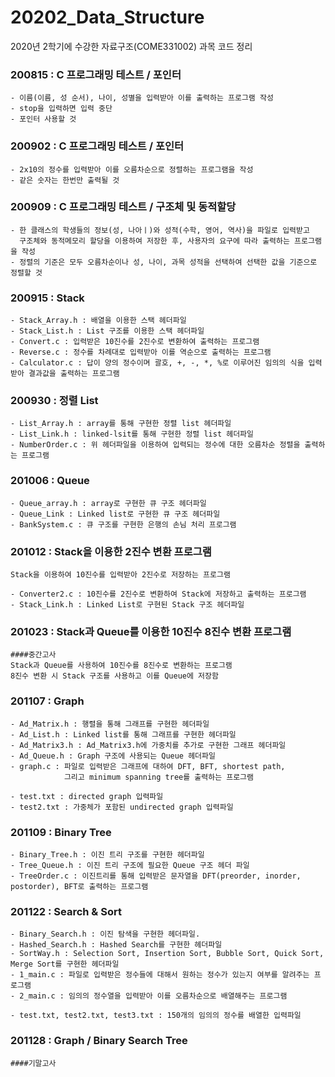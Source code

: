 # 20202_Data_Structure
2020년 2학기에 수강한 자료구조(COME331002) 과목 코드 정리

### 200815 : C 프로그래밍 테스트 / 포인터
```
- 이름(이름, 성 순서), 나이, 성별을 입력받아 이를 출력하는 프로그램 작성
- stop을 입력하면 입력 중단
- 포인터 사용할 것

```
### 200902 : C 프로그래밍 테스트 / 포인터
```
- 2x10의 정수를 입력받아 이를 오름차순으로 정렬하는 프로그램을 작성
- 같은 숫자는 한번만 출력될 것
```
### 200909 : C 프로그래밍 테스트 / 구조체 및 동적할당
```
- 한 클래스의 학생들의 정보(성, 나아ㅣ)와 성적(수학, 영어, 역사)을 파일로 입력받고 
  구조체와 동적메모리 할당을 이용하여 저장한 후, 사용자의 요구에 따라 출력하는 프로그램을 작성
- 정렬의 기준은 모두 오름차순이나 성, 나이, 과목 성적을 선택하여 선택한 값을 기준으로 정렬할 것
```
### 200915 : Stack
```
- Stack_Array.h : 배열을 이용한 스택 헤더파일
- Stack_List.h : List 구조를 이용한 스택 헤더파일
- Convert.c : 입력받은 10진수를 2진수로 변환하여 출력하는 프로그램
- Reverse.c : 정수를 차례대로 입력받아 이를 역순으로 출력하는 프로그램
- Calculator.c : 답이 양의 정수이며 괄호, +, -, *, %로 이루어진 임의의 식을 입력받아 결과값을 출력하는 프로그램
```
### 200930 : 정렬 List
```
- List_Array.h : array를 통해 구현한 정렬 list 헤더파일
- List_Link.h : linked-lsit를 통해 구현한 정렬 list 헤더파일
- NumberOrder.c : 위 헤더파일을 이용하여 입력되는 정수에 대한 오름차순 정렬을 출력하는 프로그램
```
### 201006 : Queue
```
- Queue_array.h : array로 구현한 큐 구조 헤더파일
- Queue_Link : Linked list로 구현한 큐 구조 헤더파일
- BankSystem.c : 큐 구조를 구현한 은행의 손님 처리 프로그램
```
### 201012 : Stack을 이용한 2진수 변환 프로그램
```
Stack을 이용하여 10진수를 입력받아 2진수로 저장하는 프로그램

- Converter2.c : 10진수를 2진수로 변환하여 Stack에 저장하고 출력하는 프로그램
- Stack_Link.h : Linked List로 구현된 Stack 구조 헤더파일
```
### 201023 : Stack과 Queue를 이용한 10진수 8진수 변환 프로그램
```
####중간고사
Stack과 Queue를 사용하여 10진수를 8진수로 변환하는 프로그램
8진수 변환 시 Stack 구조를 사용하고 이를 Queue에 저장함
```
### 201107 : Graph
```
- Ad_Matrix.h : 행렬을 통해 그래프를 구현한 헤더파일
- Ad_List.h : Linked list를 통해 그래프를 구현한 헤더파일
- Ad_Matrix3.h : Ad_Matrix3.h에 가중치를 추가로 구현한 그래프 헤더파일
- Ad_Queue.h : Graph 구조에 사용되는 Queue 헤더파일
- graph.c : 파일로 입력받은 그래프에 대하여 DFT, BFT, shortest path,
            그리고 minimum spanning tree를 출력하는 프로그램

- test.txt : directed graph 입력파일
- test2.txt : 가중체가 포함된 undirected graph 입력파일
```
### 201109 : Binary Tree
```
- Binary_Tree.h : 이진 트리 구조를 구현한 헤더파일
- Tree_Queue.h : 이진 트리 구조에 필요한 Queue 구조 헤더 파일
- TreeOrder.c : 이진트리를 통해 입력받은 문자열을 DFT(preorder, inorder, postorder), BFT로 출력하는 프로그램
```
### 201122 : Search & Sort
```
- Binary_Search.h : 이진 탐색을 구현한 헤더파일.
- Hashed_Search.h : Hashed Search를 구현한 헤더파일
- SortWay.h : Selection Sort, Insertion Sort, Bubble Sort, Quick Sort, Merge Sort를 구현한 헤더파일
- 1_main.c : 파일로 입력받은 정수들에 대해서 원하는 정수가 있는지 여부를 알려주는 프로그램
- 2_main.c : 임의의 정수열을 입력받아 이를 오름차순으로 배열해주는 프로그램

- test.txt, test2.txt, test3.txt : 150개의 임의의 정수를 배열한 입력파일
```
### 201128 : Graph / Binary Search Tree
```
####기말고사
```

